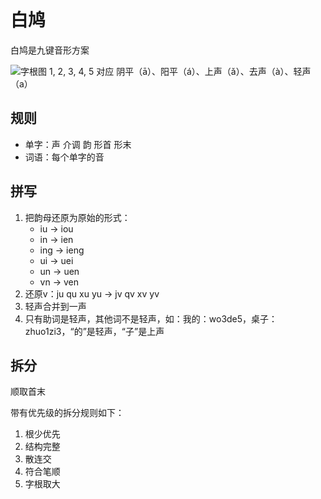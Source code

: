 # 白鸠

白鸠是九键音形方案

![ 字根图 ](/dovepeliazgt.png)
1, 2, 3, 4, 5 对应 阴平（ā）、阳平（á）、上声（ǎ）、去声（à）、轻声（a）

## 规则

* 单字：声 介调 韵 形首 形末
* 词语：每个单字的音

## 拼写

1. 把韵母还原为原始的形式：
    * iu -> iou
    * in -> ien
    * ing -> ieng
    * ui -> uei
    * un -> uen
    * vn -> ven
2. 还原v：ju qu xu yu -> jv qv xv yv
3. 轻声合并到一声
4. 只有助词是轻声，其他词不是轻声，如：我的：wo3de5，桌子：zhuo1zi3，“的”是轻声，“子”是上声

## 拆分

顺取首末

带有优先级的拆分规则如下：
1. 根少优先
2. 结构完整
3. 散连交
4. 符合笔顺
5. 字根取大
